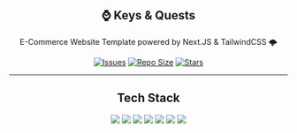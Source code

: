 <p align="center">
  <h2 align="center">⌚ Keys & Quests</h2>
</p>

<p align="center">
	E-Commerce Website Template powered by Next.JS & TailwindCSS 🌩️ 
</p>

<p align="center">
	<a href="https://github.com/xianmalik/keys-and-quests/issues">
		<img alt="Issues" src="https://img.shields.io/github/package-json/v/xianmalik/keys-and-quests?style=for-the-badge&logo=bilibili&color=F5E0DC&logoColor=D9E0EE&labelColor=302D41"></a>
	<a href="https://github.com/xianmalik/keys-and-quests">
		<img alt="Repo Size" src="https://img.shields.io/github/repo-size/xianmalik/keys-and-quests?color=%23DDB6F2&label=SIZE&logo=codesandbox&style=for-the-badge&logoColor=D9E0EE&labelColor=302D41"/></a>
	<a href="https://github.com/xianmalik/keys-and-quests/stargazers">
		<img alt="Stars" src="https://img.shields.io/github/stars/xianmalik/keys-and-quests?style=for-the-badge&logo=starship&color=C9CBFF&logoColor=D9E0EE&labelColor=302D41"></a>
</p>

<hr />

<p align="center">
	<h2 align="center">Tech Stack</h2>
</p>

<p align="center">
	<a href="https://nextjs.org/"><img src="https://img.shields.io/badge/next.js-302D41?style=for-the-badge&logo=nextdotjs&logoColor=white" /></a>
	<a href="https://vercel.com/"><img src="https://img.shields.io/badge/Vercel-302D41.svg?logo=vercel&logoColor=white&style=for-the-badge" /></a>
	<a href="https://notion.com/"><img src="https://img.shields.io/badge/Notion-302D41?logo=notion&logoColor=FFFFFF&style=for-the-badge" /></a>
	<a href="https://ui.shadcn.com/"><img src="https://img.shields.io/badge/Bun-302D41?logo=bun&logoColor=fff&style=for-the-badge"/></a>
	<a href="https://tailwindcss.com/"><img src="https://img.shields.io/badge/Tailwind_CSS-302D41?style=for-the-badge&logo=tailwind-css&logoColor=38B2AC"/></a>
	<a href="https://ui.shadcn.com/"><img src="https://img.shields.io/badge/shadcn%2Fui-302D41?logo=shadcnui&logoColor=fff&style=for-the-badge"/></a>
	<a href="https://sanity.io/"><img src="https://img.shields.io/badge/sanity-302D41?logo=sanity&logoColor=fff&style=for-the-badge"/></a>
</p>

<p align="center">
	<!-- <a href="https://ui.shadcn.com/"><img src="https://img.shields.io/badge/TypeScript-302D41?logo=typescript&logoColor=3178C6&style=for-the-badge"/></a> -->
	<!-- <a href="https://ui.shadcn.com/"><img src="https://img.shields.io/badge/Storybook-302D41?logo=storybook&logoColor=FF4785&style=for-the-badge"/></a> -->
</p>